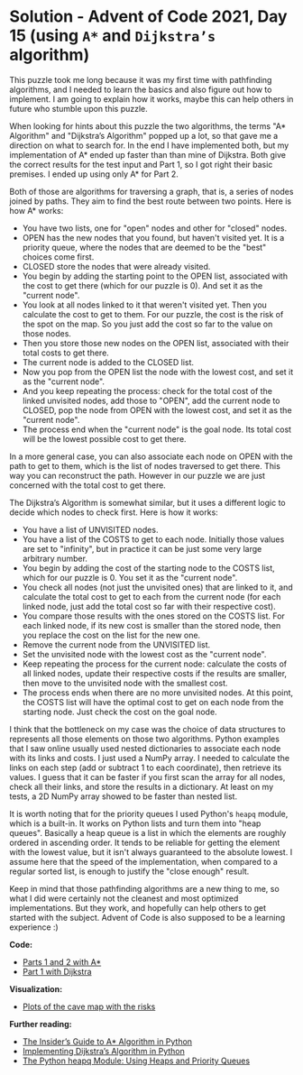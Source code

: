 # Solution - Advent of Code 2021, Day 15 (using `A*` and `Dijkstra’s` algorithm)

This puzzle took me long because it was my first time with pathfinding algorithms, and I needed to learn the basics and also figure out how to implement. I am going to explain how it works, maybe this can help others in future who stumble upon this puzzle.

When looking for hints about this puzzle the two algorithms, the terms "A* Algorithm" and "Dijkstra’s Algorithm" popped up a lot, so that gave me a direction on what to search for. In the end I have implemented both, but my implementation of A* ended up faster than than mine of Dijkstra. Both give the correct results for the test input and Part 1, so I got right their basic premises. I ended up using only A* for Part 2.

Both of those are algorithms for traversing a graph, that is, a series of nodes joined by paths. They aim to find the best route between two points. Here is how A* works:

* You have two lists, one for "open" nodes and other for "closed" nodes.
* OPEN has the new nodes that you found, but haven't visited yet. It is a priority queue, where the nodes that are deemed to be the "best" choices come first.
* CLOSED store the nodes that were already visited.
* You begin by adding the starting point to the OPEN list, associated with the cost to get there (which for our puzzle is 0). And set it as the "current node".
* You look at all nodes linked to it that weren't visited yet. Then you calculate the cost to get to them. For our puzzle, the cost is the risk of the spot on the map. So you just add the cost so far to the value on those nodes.
* Then you store those new nodes on the OPEN list, associated with their total costs to get there.
* The current node is added to the CLOSED list.
* Now you pop from the OPEN list the node with the lowest cost, and set it as the "current node".
* And you keep repeating the process: check for the total cost of the linked unvisited nodes, add those to "OPEN", add the current node to CLOSED, pop the node from OPEN with the lowest cost, and set it as the "current node".
* The process end when the "current node" is the goal node. Its total cost will be the lowest possible cost to get there.

In a more general case, you can also associate each node on OPEN with the path to get to them, which is the list of nodes traversed to get there. This way you can reconstruct the path. However in our puzzle we are just concerned with the total cost to get there.

The Dijkstra’s Algorithm is somewhat similar, but it uses a different logic to decide which nodes to check first. Here is how it works:

* You have a list of UNVISITED nodes.
* You have a list of the COSTS to get to each node. Initially those values are set to "infinity", but in practice it can be just some very large arbitrary number.
* You begin by adding the cost of the starting node to the COSTS list, which for our puzzle is 0. You set it as the "current node".
* You check all nodes (not just the unvisited ones) that are linked to it, and calculate the total cost to get to each from the current node (for each linked node, just add the total cost so far with their respective cost).
* You compare those results with the ones stored on the COSTS list. For each linked node, if its new cost is smaller than the stored node, then you replace the cost on the list for the new one.
* Remove the current node from the UNVISITED list.
* Set the unvisited node with the lowest cost as the "current node".
* Keep repeating the process for the current node: calculate the costs of all linked nodes, update their respective costs if the results are smaller, then move to the unvisited node with the smallest cost.
* The process ends when there are no more unvisited nodes. At this point, the COSTS list will have the optimal cost to get on each node from the starting node. Just check the cost on the goal node.

I think that the bottleneck on my case was the choice of data structures to represents all those elements on those two algorithms. Python examples that I saw online usually used nested dictionaries to associate each node with its links and costs. I just used a NumPy array. I needed to calculate the links on each step (add or subtract 1 to each coordinate), then retrieve its values. I guess that it can be faster if you first scan the array for all nodes, check all their links, and store the results in a dictionary. At least on my tests, a 2D NumPy array showed to be faster than nested list.

It is worth noting that for the priority queues I used Python's `heapq` module, which is a built-in. It works on Python lists and turn them into "heap queues". Basically a heap queue is a list in which the elements are roughly ordered in ascending order. It tends to be reliable for getting the element with the lowest value, but it isn't always guaranteed to the absolute lowest. I assume here that the speed of the implementation, when compared to a regular sorted list, is enough to justify the "close enough" result.

Keep in mind that those pathfinding algorithms are a new thing to me, so what I did were certainly not the cleanest and most optimized implementations. But they work, and hopefully can help others to get started with the subject. Advent of Code is also supposed to be a learning experience :)

**Code:**

* [Parts 1 and 2 with A*](https://github.com/tbpaolini/Advent-of-Code/blob/master/2021/Day%2015/chiton.py)
* [Part 1 with Dijkstra](https://github.com/tbpaolini/Advent-of-Code/blob/master/2021/Day%2015/chiton_part2.py)

**Visualization:**

* [Plots of the cave map with the risks](https://github.com/tbpaolini/Advent-of-Code/tree/master/2021/Day%2015/plots)

**Further reading:**

* [The Insider’s Guide to A* Algorithm in Python](https://www.pythonpool.com/a-star-algorithm-python/)
* [Implementing Dijkstra’s Algorithm in Python](https://www.pythonpool.com/dijkstras-algorithm-python/)
* [The Python heapq Module: Using Heaps and Priority Queues](https://realpython.com/python-heapq-module/)